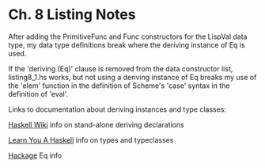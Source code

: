 # Ch. 8 Listing Notes

 After adding the PrimitiveFunc and Func constructors for the LispVal data type,
 my data type definitions break where the deriving instance of Eq is used. 

 If the 'deriving (Eq)' clause is removed from the data constructor list,
 listing8_1.hs works, but not using a deriving instance of Eq breaks my use of 
 the 'elem' function in the definition of Scheme's 'case' syntax in the 
 definition of 'eval'.  

 Links to documentation about deriving instances and type classes:

 [Haskell Wiki](https://wiki.haskell.org/GHC/Stand-alone_deriving_declarations) info on stand-alone deriving declarations

 [Learn You A Haskell](http://learnyouahaskell.com/making-our-own-types-and-typeclasses) info on types and typeclasses
 
 [Hackage](https://hackage.haskell.org/package/deriving-compat-0.3.6/docs/Data-Eq-Deriving.html) Eq info
